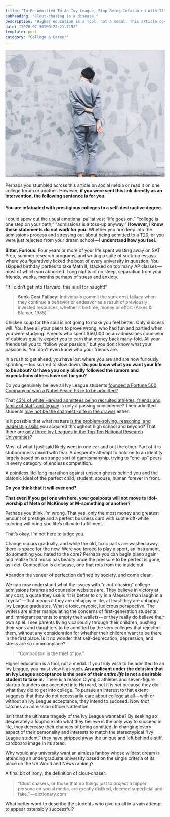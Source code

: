 ```yaml
---
title: "To Be Admitted To An Ivy League, Stop Being Infatuated With It"
subheading: "Clout-chasing is a disease."
description: "Higher education is a tool, not a medal. This article covers T20 college admissions, Ivy Leagues, competition, admissions officers, and superficial success."
date: "2020-07-30T00:22:21.715Z"
template: post
category: "College & Career"
---
```


![](./0__5Nwc1zkJZs04ciyN.jpg)

Perhaps you stumbled across this article on social media or read it on one college forum or another. However, **if you were sent this link directly as an intervention, the following sentence is for you:**

#### You are infatuated with prestigious colleges to a self-destructive degree.

I could spew out the usual emotional palliatives: “life goes on,” “college is one step on your path,” “admissions is a toss-up anyway.” **However, I know these statements do not work for you.** Whether you are deep into the admissions process and stressing out about being admitted to a T20, or you were just rejected from your dream school — **I understand how you feel.**

**Bitter. Furious.** Four years or more of your life spent wasting away on SAT Prep, summer research programs, and writing a suite of suck-up essays where you figuratively licked the boot of every university in question. You skipped birthday parties to take Math II, stacked on too many AP classes — most of which you abhorred. Long nights of no sleep, separation from your friends, weeks, months perhaps of stress and anxiety.

“If I didn’t get into Harvard, this is all for naught!”

> **Sunk-Cost Fallacy:** Individuals commit the sunk cost fallacy when they continue a behavior or endeavor as a result of previously invested resources, whether it be time, money or effort (Arkes & Blumer, 1985).

Chicken soup for the soul is not going to make you feel better. Only success will. You have all your peers to prove wrong, who had fun and partied when you were studying. Parents who spent $50,000 on an admissions counselor of dubious quality expect you to earn that money back many-fold. All your friends tell you to “follow your passion,” but you don’t know what your passion is. You don’t even know who your friends are.

In a rush to get ahead, you have lost where you are and are now furiously sprinting — too scared to slow down. **Do you know what you want your life to be about? Or have you only blindly followed the rumors and expectations others have set for you?**

Do you genuinely believe all Ivy League students [founded a Fortune 500 Company or won a Nobel Peace Prize to be admitted?](https://medium.com/@fangdaddy/what-is-a-college-application-spike-and-should-i-have-one-b7e776e92f09)

That [43% of white Harvard admittees being recruited athletes, friends and family of staff, and legacy](https://www.nber.org/papers/w26316#:~:text=Harvard%20University%20provided%20an%20unprecedented,faculty%20and%20staff%20%28ALDCs%29.) is only a passing coincidence? Their admitted students [may not be the sharpest knife in the drawer](https://www.thecrimson.com/article/2017/6/5/2021-offers-rescinded-memes/) either.

Is it possible that what matters [is the problem-solving, reasoning, and leadership skills](https://growingleaders.com/blog/student-success/) you acquired throughout high school and beyond? That there are [only three Ivy Leagues in the Top Ten National Research Universities](https://www.bestcollegereviews.org/top-research-universities/)?

Most of what I just said likely went in one ear and out the other. Part of it is stubbornness mixed with fear. A desperate attempt to hold on to an identity largely based on a strange sort of gamesmanship, trying to “one-up” peers in every category of endless competition.

A pointless life-long marathon against unseen ghosts behind you and the platonic ideal of the perfect child, student, spouse, human forever in front.

**Do you think that it will ever end?**

**That even if you get one win here, your goalposts will not move to idol-worship of Meta or McKinsey or M-something or another?**

Perhaps you think I’m wrong. That yes, only the most money and greatest amount of prestige and a perfect business card with subtle off-white coloring will bring you life’s ultimate fulfillment.

That’s okay. I’m not here to judge you.

Change occurs gradually, and while the old, toxic parts are washed away, there is space for the new. Were you forced to play a sport, an instrument, do something you hated to the core? Perhaps you can begin piano again and realize that music has beauty once the pressure to be perfect is gone, as I did. Competition is a disease, one that rots from the inside out.

Abandon the veneer of perfection defined by society, and come clean.

We can now understand what the issues with “clout-chasing” college admissions forums and counselor websites are. They believe in victory at any cost; a quote they use is “It is better to cry in a Maserati than laugh in a Toyota” — that means if they are unhappy in life, at least they are unhappy Ivy League graduates. What a toxic, myopic, ludicrous perspective. The writers are either manipulating the concerns of first-generation students and immigrant parents to empty their wallets — or they really do believe their own spiel. I see parents living vicariously through their children, pushing their sons and daughters to be admitted by the very colleges that rejected them, without any consideration for whether their children want to be there in the first place. Is it no wonder that self-deprecation, depression, and stress are so commonplace?

> “Comparison is the thief of joy.”

Higher education is a tool, not a medal. If you truly wish to be admitted to an Ivy League, you must view it as such. **An applicant under the delusion that an Ivy League acceptance is the peak of their _entire_ _life_ is not a desirable student to take in.** There is a reason Olympic athletes and seven-figure startup founders are accepted into Harvard, but it is _not_ because they did what they did to get into college. To pursue an interest to that extent suggests that they do not necessarily care about college at all — with or without an Ivy League acceptance, they intend to succeed. Now _that_ catches an admission officer’s attention.

Isn’t that the ultimate tragedy of the Ivy League wannabe? By seeking so desperately a loophole into what they believe is the only way to succeed in life, they decrease their chances of being admitted. In changing every aspect of their personality and interests to match the stereotypical “Ivy League student,” they have stripped away the unique and left behind a stiff, cardboard image in its stead.

Why would any university want an aimless fanboy whose wildest dream is attending an undergraduate university based on the single criteria of its place on the US World and News ranking?

A final bit of irony, the definition of clout-chaser:

> “Clout chasers, or those that do things just to project a hipper persona on social media, are greatly disliked, deemed superficial and fake.” — dictionary.com

What better word to describe the students who give up all in a vain attempt to appear ostensibly successful?

